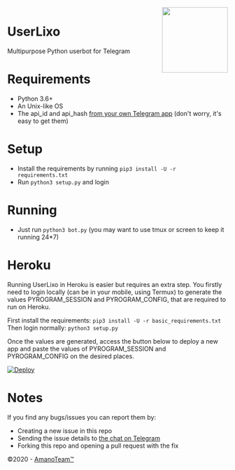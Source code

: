 <img src="https://piics.ml/i/005.png" width="150" align="right">

UserLixo
=========
Multipurpose Python userbot for Telegram

Requirements
============
- Python 3.6+
- An Unix-like OS
- The api_id and api_hash [from your own Telegram app](https://my.telegram.org/apps) (don't worry, it's easy to get them)

Setup
=====
- Install the requirements by running `pip3 install -U -r requirements.txt`
- Run `python3 setup.py` and login

Running
=======
- Just run `python3 bot.py` (you may want to use tmux or screen to keep it running 24*7)

Heroku
======
Running UserLixo in Heroku is easier but requires an extra step. You firstly need to login locally (can be in your mobile, using Termux) to generate the values PYROGRAM_SESSION and PYROGRAM_CONFIG, that are required to run on Heroku.

First install the requirements: `pip3 install -U -r basic_requirements.txt`
Then login normally: `python3 setup.py`

Once the values are generated, access the button below to deploy a new app and paste the values of PYROGRAM_SESSION and PYROGRAM_CONFIG on the desired places.

[![Deploy](https://www.herokucdn.com/deploy/button.svg)](https://heroku.com/deploy?template=https://github.com/AmanoTeam/UserLixo/tree/beta)

Notes
====
If you find any bugs/issues you can report them by:
- Creating a new issue in this repo
- Sending the issue details to [the chat on Telegram](https://t.me/AmanoChat)
- Forking this repo and opening a pull request with the fix

©2020 - [AmanoTeam™](https://amanoteam.com)
